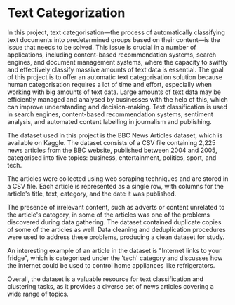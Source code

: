 # Text Categorization

In this project, text categorisation—the process of automatically classifying text documents into predetermined groups based on their content—is the issue that needs to be solved. This issue is crucial in a number of applications, including content-based recommendation systems, search engines, and document management systems, where the capacity to swiftly and effectively classify massive amounts of text data is essential. The goal of this project is to offer an automatic text categorisation solution because human categorisation requires a lot of time and effort, especially when working with big amounts of text data. Large amounts of text data may be efficiently managed and analysed by businesses with the help of this, which can improve understanding and decision-making. Text classification is used in search engines, content-based recommendation systems, sentiment analysis, and automated content labelling in journalism and publishing.

The dataset used in this project is the BBC News Articles dataset, which is available on Kaggle. The dataset consists of a CSV file containing 2,225 news articles from the BBC website, published between 2004 and 2005, categorised into five topics: business, entertainment, politics, sport, and tech.

The articles were collected using web scraping techniques and are stored in a CSV file. Each article is represented as a single row, with columns for the article's title, text, category, and the date it was published.

The presence of irrelevant content, such as adverts or content unrelated to the article's category, in some of the articles was one of the problems discovered during data gathering. The dataset contained duplicate copies of some of the articles as well. Data cleaning and deduplication procedures were used to address these problems, producing a clean dataset for study.

An interesting example of an article in the dataset is "Internet links to your fridge", which is categorised under the 'tech' category and discusses how the internet could be used to control home appliances like refrigerators.

Overall, the dataset is a valuable resource for text classification and clustering tasks, as it provides a diverse set of news articles covering a wide range of topics.
